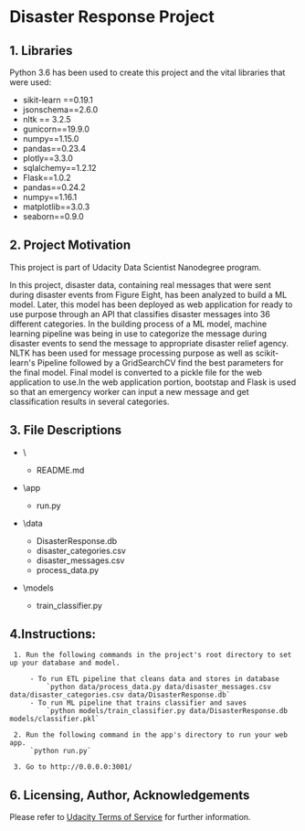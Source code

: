 # Disaster Response Project

## 1. Libraries
Python 3.6 has been used to create this project and the vital libraries that were used:
- sikit-learn ==0.19.1
- jsonschema==2.6.0
- nltk == 3.2.5
- gunicorn==19.9.0
- numpy==1.15.0
- pandas==0.23.4
- plotly==3.3.0
- sqlalchemy==1.2.12
- Flask==1.0.2
- pandas==0.24.2
- numpy==1.16.1
- matplotlib==3.0.3
- seaborn==0.9.0

## 2. Project Motivation

This project is part of Udacity Data Scientist Nanodegree program. 

In this project, disaster data, containing real messages that were sent during disaster events from Figure Eight, has been analyzed to build a ML model. Later, this model has been deployed as web application for ready to use purpose through an API that classifies disaster messages into 36 different categories.
In the building process of a ML model,  machine learning pipeline was being in use to categorize the message during disaster events to  send the message to appropriate disaster relief agency. NLTK has been used for message processing purpose as well as scikit-learn's Pipeline followed by a GridSearchCV find the best parameters for the final model. Final model is converted to a pickle file for the web application to use.In the web application portion, bootstap and Flask is used so that an emergency worker can input a new message and get classification results in several categories.



## 3. File Descriptions
- \
	- README.md
- \app
	- run.py
  
- \data
	- DisasterResponse.db
	- disaster_categories.csv
	- disaster_messages.csv
	- process_data.py
- \models
	- train_classifier.py

## 4.Instructions:

     1. Run the following commands in the project's root directory to set up your database and model.

         - To run ETL pipeline that cleans data and stores in database
             `python data/process_data.py data/disaster_messages.csv data/disaster_categories.csv data/DisasterResponse.db`
         - To run ML pipeline that trains classifier and saves
             `python models/train_classifier.py data/DisasterResponse.db models/classifier.pkl`

     2. Run the following command in the app's directory to run your web app.
         `python run.py`

     3. Go to http://0.0.0.0:3001/


## 6. Licensing, Author, Acknowledgements
 Please refer to [Udacity Terms of Service](https://www.udacity.com/legal) for further information.
